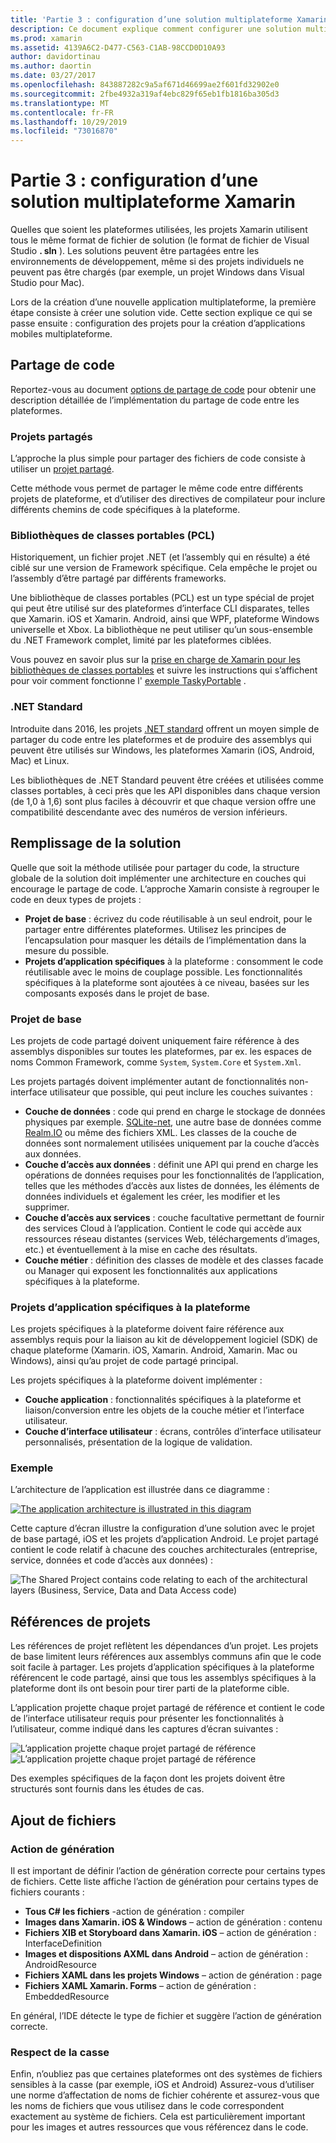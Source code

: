 ```yaml
---
title: 'Partie 3 : configuration d’une solution multiplateforme Xamarin'
description: Ce document explique comment configurer une solution multiplateforme dans Xamarin. Il aborde les différentes stratégies de partage de code, telles que les projets partagés et les .NET Standard.
ms.prod: xamarin
ms.assetid: 4139A6C2-D477-C563-C1AB-98CCD0D10A93
author: davidortinau
ms.author: daortin
ms.date: 03/27/2017
ms.openlocfilehash: 843887282c9a5af671d46699ae2f601fd32902e0
ms.sourcegitcommit: 2fbe4932a319af4ebc829f65eb1fb1816ba305d3
ms.translationtype: MT
ms.contentlocale: fr-FR
ms.lasthandoff: 10/29/2019
ms.locfileid: "73016870"
---
```

# <a name="part-3---setting-up-a-xamarin-cross-platform-solution"></a>Partie 3 : configuration d’une solution multiplateforme Xamarin

Quelles que soient les plateformes utilisées, les projets Xamarin utilisent tous le même format de fichier de solution (le format de fichier de Visual Studio **. sln** ). Les solutions peuvent être partagées entre les environnements de développement, même si des projets individuels ne peuvent pas être chargés (par exemple, un projet Windows dans Visual Studio pour Mac).

Lors de la création d’une nouvelle application multiplateforme, la première étape consiste à créer une solution vide. Cette section explique ce qui se passe ensuite : configuration des projets pour la création d’applications mobiles multiplateforme.

 <a name="Sharing_Code" />

## <a name="sharing-code"></a>Partage de code

Reportez-vous au document [options de partage de code](~/cross-platform/app-fundamentals/code-sharing.md) pour obtenir une description détaillée de l’implémentation du partage de code entre les plateformes.

 <a name="Shared_Asset_Projects" />

### <a name="shared-projects"></a>Projets partagés

L’approche la plus simple pour partager des fichiers de code consiste à utiliser un [projet partagé](~/cross-platform/app-fundamentals/shared-projects.md).

Cette méthode vous permet de partager le même code entre différents projets de plateforme, et d’utiliser des directives de compilateur pour inclure différents chemins de code spécifiques à la plateforme.

 <a name="Portable_Class_Libraries" />

### <a name="portable-class-libraries-pcl"></a>Bibliothèques de classes portables (PCL)

Historiquement, un fichier projet .NET (et l’assembly qui en résulte) a été ciblé sur une version de Framework spécifique. Cela empêche le projet ou l’assembly d’être partagé par différents frameworks.

Une bibliothèque de classes portables (PCL) est un type spécial de projet qui peut être utilisé sur des plateformes d’interface CLI disparates, telles que Xamarin. iOS et Xamarin. Android, ainsi que WPF, plateforme Windows universelle et Xbox. La bibliothèque ne peut utiliser qu’un sous-ensemble du .NET Framework complet, limité par les plateformes ciblées.

Vous pouvez en savoir plus sur la [prise en charge de Xamarin pour les bibliothèques de classes portables](~/cross-platform/app-fundamentals/pcl.md) et suivre les instructions qui s’affichent pour voir comment fonctionne l' [exemple TaskyPortable](https://github.com/xamarin/mobile-samples/tree/master/TaskyPortable) .

### <a name="net-standard"></a>.NET Standard

Introduite dans 2016, les projets [.NET standard](~/cross-platform/app-fundamentals/net-standard.md) offrent un moyen simple de partager du code entre les plateformes et de produire des assemblys qui peuvent être utilisés sur Windows, les plateformes Xamarin (iOS, Android, Mac) et Linux.

Les bibliothèques de .NET Standard peuvent être créées et utilisées comme classes portables, à ceci près que les API disponibles dans chaque version (de 1,0 à 1,6) sont plus faciles à découvrir et que chaque version offre une compatibilité descendante avec des numéros de version inférieurs.

 <a name="Populating_the_Solution" />

## <a name="populating-the-solution"></a>Remplissage de la solution

Quelle que soit la méthode utilisée pour partager du code, la structure globale de la solution doit implémenter une architecture en couches qui encourage le partage de code.
L’approche Xamarin consiste à regrouper le code en deux types de projets :

- **Projet de base** : écrivez du code réutilisable à un seul endroit, pour le partager entre différentes plateformes. Utilisez les principes de l’encapsulation pour masquer les détails de l’implémentation dans la mesure du possible.
- **Projets d’application spécifiques** à la plateforme : consomment le code réutilisable avec le moins de couplage possible. Les fonctionnalités spécifiques à la plateforme sont ajoutées à ce niveau, basées sur les composants exposés dans le projet de base.

 <a name="Core_Project" />

### <a name="core-project"></a>Projet de base

Les projets de code partagé doivent uniquement faire référence à des assemblys disponibles sur toutes les plateformes, par ex. les espaces de noms Common Framework, comme `System`, `System.Core` et `System.Xml`.

Les projets partagés doivent implémenter autant de fonctionnalités non-interface utilisateur que possible, qui peut inclure les couches suivantes :

- **Couche de données** : code qui prend en charge le stockage de données physiques par exemple.  [SQLite-net](https://github.com/praeclarum/sqlite-net), une autre base de données comme [Realm.IO](https://realm.io/products/realm-mobile-database/) ou même des fichiers XML. Les classes de la couche de données sont normalement utilisées uniquement par la couche d’accès aux données.
- **Couche d’accès aux données** : définit une API qui prend en charge les opérations de données requises pour les fonctionnalités de l’application, telles que les méthodes d’accès aux listes de données, les éléments de données individuels et également les créer, les modifier et les supprimer.
- **Couche d’accès aux services** : couche facultative permettant de fournir des services Cloud à l’application. Contient le code qui accède aux ressources réseau distantes (services Web, téléchargements d’images, etc.) et éventuellement à la mise en cache des résultats.
- **Couche métier** : définition des classes de modèle et des classes facade ou Manager qui exposent les fonctionnalités aux applications spécifiques à la plateforme.

 <a name="Platform-Specific_Application_Projects" />

### <a name="platform-specific-application-projects"></a>Projets d’application spécifiques à la plateforme

Les projets spécifiques à la plateforme doivent faire référence aux assemblys requis pour la liaison au kit de développement logiciel (SDK) de chaque plateforme (Xamarin. iOS, Xamarin. Android, Xamarin. Mac ou Windows), ainsi qu’au projet de code partagé principal.

Les projets spécifiques à la plateforme doivent implémenter :

- **Couche application** : fonctionnalités spécifiques à la plateforme et liaison/conversion entre les objets de la couche métier et l’interface utilisateur.
- **Couche d’interface utilisateur** : écrans, contrôles d’interface utilisateur personnalisés, présentation de la logique de validation.

<a name="Example" />

### <a name="example"></a>Exemple

L’architecture de l’application est illustrée dans ce diagramme :

 [![](setting-up-a-xamarin-cross-platform-solution-images/conceptualarchitecture.png "The application architecture is illustrated in this diagram")](setting-up-a-xamarin-cross-platform-solution-images/conceptualarchitecture.png#lightbox)

Cette capture d’écran illustre la configuration d’une solution avec le projet de base partagé, iOS et les projets d’application Android. Le projet partagé contient le code relatif à chacune des couches architecturales (entreprise, service, données et code d’accès aux données) :

 ![](setting-up-a-xamarin-cross-platform-solution-images/core-solution-example.png "The Shared Project contains code relating to each of the architectural layers (Business, Service, Data and Data Access code)")

 <a name="Project_References" />

## <a name="project-references"></a>Références de projets

Les références de projet reflètent les dépendances d’un projet. Les projets de base limitent leurs références aux assemblys communs afin que le code soit facile à partager.
Les projets d’application spécifiques à la plateforme référencent le code partagé, ainsi que tous les assemblys spécifiques à la plateforme dont ils ont besoin pour tirer parti de la plateforme cible.

L’application projette chaque projet partagé de référence et contient le code de l’interface utilisateur requis pour présenter les fonctionnalités à l’utilisateur, comme indiqué dans les captures d’écran suivantes :

![](setting-up-a-xamarin-cross-platform-solution-images/solution-android.png "L’application projette chaque projet partagé de référence") ![](setting-up-a-xamarin-cross-platform-solution-images/solution-ios.png "L’application projette chaque projet partagé de référence")

Des exemples spécifiques de la façon dont les projets doivent être structurés sont fournis dans les études de cas.

 <a name="Adding_Files" />

## <a name="adding-files"></a>Ajout de fichiers

 <a name="Build_Action" />

### <a name="build-action"></a>Action de génération

Il est important de définir l’action de génération correcte pour certains types de fichiers. Cette liste affiche l’action de génération pour certains types de fichiers courants :

- **Tous C# les fichiers** -action de génération : compiler
- **Images dans Xamarin. iOS & Windows** – action de génération : contenu
- **Fichiers XIB et Storyboard dans Xamarin. iOS** – action de génération : InterfaceDefinition
- **Images et dispositions AXML dans Android** – action de génération : AndroidResource
- **Fichiers XAML dans les projets Windows** – action de génération : page
- **Fichiers XAML Xamarin. Forms** – action de génération : EmbeddedResource

En général, l’IDE détecte le type de fichier et suggère l’action de génération correcte.

 <a name="Case_Sensitivity" />

### <a name="case-sensitivity"></a>Respect de la casse

Enfin, n’oubliez pas que certaines plateformes ont des systèmes de fichiers sensibles à la casse (par exemple,
iOS et Android) Assurez-vous d’utiliser une norme d’affectation de noms de fichier cohérente et assurez-vous que les noms de fichiers que vous utilisez dans le code correspondent exactement au système de fichiers. Cela est particulièrement important pour les images et autres ressources que vous référencez dans le code.
